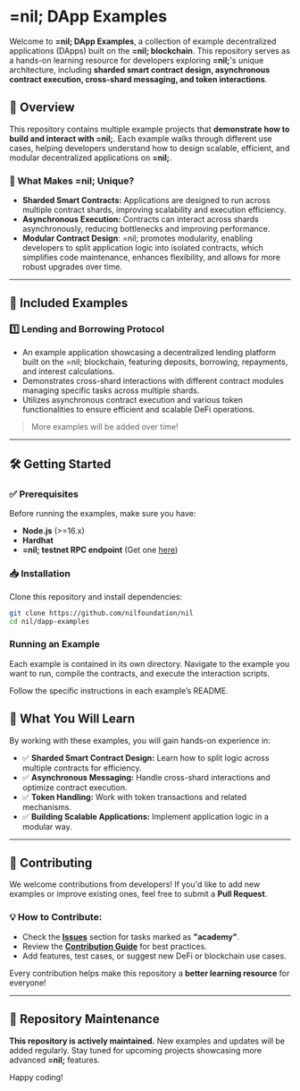 # =nil; DApp Examples

Welcome to **=nil; DApp Examples**, a collection of example decentralized applications (DApps) built on the **=nil; blockchain**. This repository serves as a hands-on learning resource for developers exploring **=nil;**'s unique architecture, including **sharded smart contract design, asynchronous contract execution, cross-shard messaging, and token interactions**.

## 🚀 Overview

This repository contains multiple example projects that **demonstrate how to build and interact with =nil;**. Each example walks through different use cases, helping developers understand how to design scalable, efficient, and modular decentralized applications on **=nil;**.

### 📌 What Makes =nil; Unique?

- **Sharded Smart Contracts:** Applications are designed to run across multiple contract shards, improving scalability and execution efficiency.
- **Asynchronous Execution:** Contracts can interact across shards asynchronously, reducing bottlenecks and improving performance.
- **Modular Contract Design**: =nil; promotes modularity, enabling developers to split application logic into isolated contracts, which simplifies code maintenance, enhances flexibility, and allows for more robust upgrades over time.

---

## 📂 Included Examples

### 1️⃣ **Lending and Borrowing Protocol**

- An example application showcasing a decentralized lending platform built on the =nil; blockchain, featuring deposits, borrowing, repayments, and interest calculations.
- Demonstrates cross-shard interactions with different contract modules managing specific tasks across multiple shards.
- Utilizes asynchronous contract execution and various token functionalities to ensure efficient and scalable DeFi operations.

> More examples will be added over time!

---

## 🛠 Getting Started

### ✅ Prerequisites

Before running the examples, make sure you have:

- **Node.js** (>=16.x)
- **Hardhat**
- **=nil; testnet RPC endpoint** (Get one [here](https://t.me/NilDevnetTokenBot))

### 📥 Installation

Clone this repository and install dependencies:

```sh
git clone https://github.com/nilfoundation/nil
cd nil/dapp-examples
```

### Running an Example

Each example is contained in its own directory. Navigate to the example you want to run, compile the contracts, and execute the interaction scripts.

Follow the specific instructions in each example’s README.

## 🎯 What You Will Learn

By working with these examples, you will gain hands-on experience in:

- ✅ **Sharded Smart Contract Design:** Learn how to split logic across multiple contracts for efficiency.
- ✅ **Asynchronous Messaging:** Handle cross-shard interactions and optimize contract execution.
- ✅ **Token Handling:** Work with token transactions and related mechanisms.
- ✅ **Building Scalable Applications:** Implement application logic in a modular way.

---

## 🤝 Contributing

We welcome contributions from developers! If you'd like to add new examples or improve existing ones, feel free to submit a **Pull Request**.

### 💡 How to Contribute:

- Check the **[Issues](https://github.com/NilFoundation/nil/issues)** section for tasks marked as **"academy"**.
- Review the **[Contribution Guide](https://github.com/NilFoundation/nil/blob/9549a10983af05c63daa26073cfec3e5ab2aa8ab/CONTRIBUTION-GUIDE.md)** for best practices.
- Add features, test cases, or suggest new DeFi or blockchain use cases.

Every contribution helps make this repository a **better learning resource** for everyone!

---

## 📌 Repository Maintenance

**This repository is actively maintained.** New examples and updates will be added regularly. Stay tuned for upcoming projects showcasing more advanced **=nil;** features.

Happy coding!
